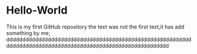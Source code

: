 # Hello-World
This is my first GitHub repository
the text was not the first text,it has add something by me;
ddddddddddddddddddddddddddddddddddddddddddddddddddddddddddddddddddddddddddddddddddddddddddddddddddddddddddddd
